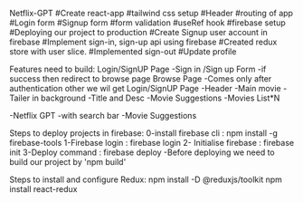 Netflix-GPT
#Create react-app
#tailwind css setup
#Header
#routing of app
#Login form
#Signup form
#form validation
#useRef hook
#firebase setup
#Deploying our project to production
#Create Signup user account in firebase
#Implement sign-in, sign-up api using firebase
#Created redux store with user slice.
#Implemented sign-out
#Update profile

Features need to build:
Login/SignUP Page
-Sign in /Sign up Form
-if success then redirect to browse page
Browse Page -Comes only after authentication other we wil get Login/SignUP Page
-Header
-Main movie
-Tailer in background
-Title and Desc
-Movie Suggestions
-Movies List\*N

-Netflix GPT
-with search bar
-Movie Suggestions

Steps to deploy projects in firebase:
0-install firebase cli : npm install -g firebase-tools
1-Firebase login : firebase login
2- Initialise firebase : firebase init
3-Deploy command : firebase deploy -Before deploying we need to build our project by 'npm build'

Steps to install and configure Redux:
npm install -D @reduxjs/toolkit
npm install react-redux

